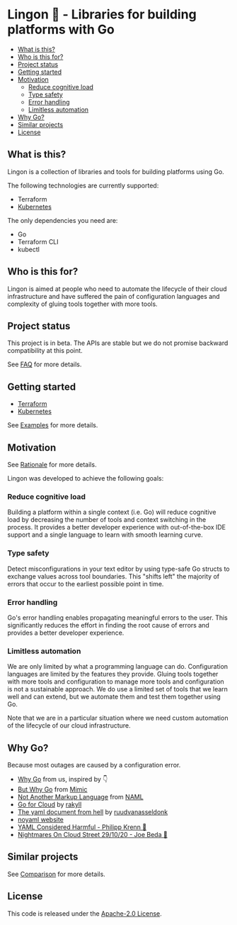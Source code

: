 # Lingon 🍒 - Libraries for building platforms with Go  <!-- omit in toc -->

- [What is this?](#what-is-this)
- [Who is this for?](#who-is-this-for)
- [Project status](#project-status)
- [Getting started](#getting-started)
- [Motivation](#motivation)
  - [Reduce cognitive load](#reduce-cognitive-load)
  - [Type safety](#type-safety)
  - [Error handling](#error-handling)
  - [Limitless automation](#limitless-automation)
- [Why Go?](#why-go)
- [Similar projects](#similar-projects)
- [License](#license)

## What is this?

Lingon is a collection of libraries and tools for building platforms using Go.

The following technologies are currently supported:

- Terraform
- [Kubernetes](./docs/kubernetes/)

The only dependencies you need are:

- Go
- Terraform CLI
- kubectl

## Who is this for?

Lingon is aimed at people who need to automate the lifecycle of their cloud infrastructure
and have suffered the pain of configuration languages and complexity of gluing tools together with more tools.

## Project status

This project is in beta.
The APIs are stable but we do not promise backward compatibility at this point.

See [FAQ](./docs/faq.md) for more details.

## Getting started

- [Terraform](./docs/terraform/)
- [Kubernetes](./docs/kubernetes/)

See [Examples](./example) for more details.

## Motivation

See [Rationale](./docs/rationale.md) for more details.

Lingon was developed to achieve the following goals:

### Reduce cognitive load

Building a platform within a single context (i.e. Go) will reduce cognitive load by decreasing the number of tools and context switching in the process.
It provides a better developer experience with out-of-the-box IDE support and a single language to learn with smooth learning curve.

### Type safety

Detect misconfigurations in your text editor by using type-safe Go structs to exchange values across tool boundaries.
This "shifts left" the majority of errors that occur to the earliest possible point in time.

### Error handling

Go's error handling enables propagating meaningful errors to the user.
This significantly reduces the effort in finding the root cause of errors and provides a better developer experience.

### Limitless automation

We are only limited by what a programming language can do.
Configuration languages are limited by the features they provide.
Gluing tools together with more tools and configuration to manage more tools and configuration is not a sustainable approach.
We do use a limited set of tools that we learn well and can extend, but we automate them and test them together using Go.

Note that we are in a particular situation where we need custom automation of the lifecycle of our cloud infrastructure.

## Why Go?

Because most outages are caused by a configuration error.

- [Why Go](./docs/go.md) from us, inspired by 👇
- [But Why Go](https://github.com/bwplotka/mimic#but-why-go) from [Mimic](https://github.com/bwplotka/mimic)
- [Not Another Markup Language](https://github.com/krisnova/naml) from [NAML](https://github.com/krisnova/naml)
- [Go for Cloud](https://rakyll.org/go-cloud/) by [rakyll](https://rakyll.org)
- [The yaml document from hell](https://ruudvanasseldonk.com/2023/01/11/the-yaml-document-from-hell) by [ruudvanasseldonk](https://ruudvanasseldonk.com)
- [noyaml website](https://noyaml.com)
- [YAML Considered Harmful - Philipp Krenn 🎥](https://youtu.be/WQurEEfSf8M)
- [Nightmares On Cloud Street 29/10/20 - Joe Beda 🎥](https://youtu.be/8PpgqEqkQWA)

## Similar projects

See [Comparison](./docs/comparison.md) for more details.

## License

This code is released under the [Apache-2.0 License](./LICENSE).
